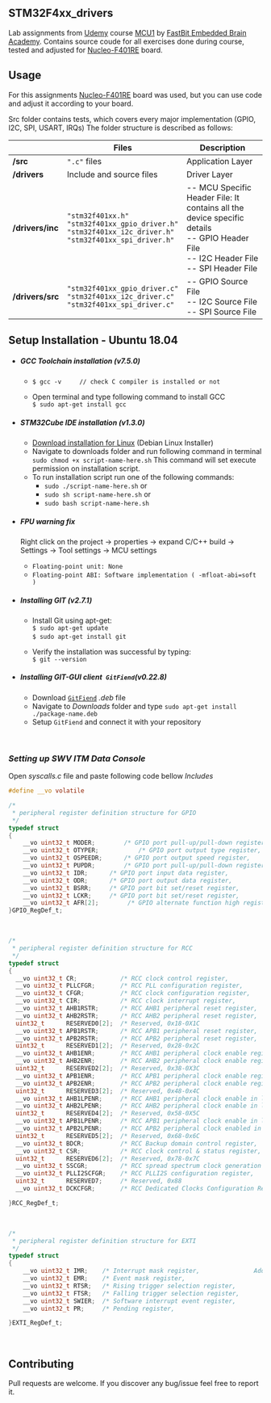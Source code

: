## STM32F4xx_drivers

Lab assignments from [Udemy](https://www.udemy.com/share/100F3uBkcacF1XR3o=/?xref=E0QfcF9RQH4HSWUuAAcqP1kSWSRM) course [MCU1](https://www.udemy.com/share/101rCkBkcacF1XR3o=/) by [FastBit Embedded Brain Academy](http://fastbitlab.com/). Contains source coude for all exercises done during course, tested and adjusted for [Nucleo-F401RE](https://www.st.com/en/evaluation-tools/nucleo-f401re.html) board.


## Usage

For this assignments [Nucleo-F401RE](https://www.st.com/en/evaluation-tools/nucleo-f446re.html) board was used, but you can use code and adjust it according to your board.

Src folder contains tests, which covers every major implementation (GPIO, I2C, SPI, USART, IRQs)
The folder structure is described as follows:

|                 |Files                            |Description                  |
|----------------|---------------------------------|-----------------------------|
|**/src**	 |`".c"` files		   	   |Application Layer|
|**/drivers**    |Include and source files  	   |Driver Layer |
|**/drivers/inc**|`"stm32f401xx.h"` <br> `"stm32f401xx_gpio_driver.h"`<br> `"stm32f401xx_i2c_driver.h"` <br> `"stm32f401xx_spi_driver.h"`|-- MCU Specific Header File: It contains all the device specific details <br> -- GPIO Header File <br> -- I2C Header File <br> -- SPI Header File |
|**/drivers/src**|`"stm32f401xx_gpio_driver.c"` <br> `"stm32f401xx_i2c_driver.c"` <br> `"stm32f401xx_spi_driver.c"`|		   -- GPIO Source File <br> -- I2C Source File <br> -- SPI Source File |


## Setup Installation - Ubuntu 18.04
* ##### GCC Toolchain installation (v7.5.0)
  * `$ gcc -v     // check C compiler is installed or not` 
   &nbsp;
   
  * Open terminal and type following command to install GCC\
  `$ sudo apt-get install gcc`
  
* ##### STM32Cube IDE installation (v1.3.0)
  * [Download installation for Linux](https://www.st.com/en/development-tools/stm32cubeide.html) (Debian Linux Installer)
  * Navigate to downloads folder and run following command in terminal\
  `sudo chmod +x script-name-here.sh` This command will set execute permission on installation script.
  * To run installation script run one of the following commands:
    * `sudo ./script-name-here.sh`
    or
    * `sudo sh script-name-here.sh`
    or
    * `sudo bash script-name-here.sh`

* ##### *FPU* warning fix
    Right click on the project -> properties -> expand C/C++ build -> Settings -> Tool settings -> MCU settings
  * `Floating-point unit: None`
  * `Floating-point ABI: Software implementation ( -mfloat-abi=soft )`

* ##### Installing GIT (v2.7.1)
  * Install Git using apt-get:\
   `$ sudo apt-get update`\
   `$ sudo apt-get install git`
   &nbsp;
   
  * Verify the installation was successful by typing:\
  `$ git --version`
  
* ##### Installing GIT-GUI client` GitFiend`(v0.22.8)
  * Download [`GitFiend`](https://gitfiend.com/overview) *.deb* file
  * Navigate to *Downloads* folder and type `sudo apt-get install ./package-name.deb`
  * Setup `GitFiend` and connect it with your repository

&nbsp;
### *Setting up SWV ITM Data Console*

Open *syscalls.c* file and paste following code bellow *Includes*

```c
#define __vo volatile
```

```c
/*
 * peripheral register definition structure for GPIO
 */
typedef struct
{
	__vo uint32_t MODER;		/* GPIO port pull-up/pull-down register,		Address offset: 0x00 */
	__vo uint32_t OTYPER;          	/* GPIO port output type register,			Address offset: 0x04 */
	__vo uint32_t OSPEEDR;		/* GPIO port output speed register, 			Address offset: 0x08 */
	__vo uint32_t PUPDR;		/* GPIO port pull-up/pull-down register,		Address offset: 0x0C */
	__vo uint32_t IDR;		/* GPIO port input data register,			Address offset: 0x10 */
	__vo uint32_t ODR;		/* GPIO port output data register,	 		Address offset: 0x14 */
	__vo uint32_t BSRR;		/* GPIO port bit set/reset register,			Address offset: 0x18 */
	__vo uint32_t LCKR;		/* GPIO port bit set/reset register,			Address offset: 0x1C */
	__vo uint32_t AFR[2];		 /* GPIO alternate function high register,		Address offset: 0x20-0x24 */
}GPIO_RegDef_t;
```


&nbsp;

```c
/*
 * peripheral register definition structure for RCC
 */
typedef struct
{
  __vo uint32_t CR;            /* RCC clock control register,					Address offset: 0x00 */
  __vo uint32_t PLLCFGR;       /* RCC PLL configuration register,				Address offset: 0x04 */
  __vo uint32_t CFGR;          /* RCC clock configuration register,				Address offset: 0x08 */
  __vo uint32_t CIR;           /* RCC clock interrupt register,					Address offset: 0x0C */
  __vo uint32_t AHB1RSTR;      /* RCC AHB1 peripheral reset register,				Address offset: 0x10 */
  __vo uint32_t AHB2RSTR;      /* RCC AHB2 peripheral reset register,				Address offset: 0x14 */
  uint32_t  	RESERVED0[2];  /* Reserved, 0x18-0X1C                                         	 	     	     */
  __vo uint32_t APB1RSTR;      /* RCC APB1 peripheral reset register,				Address offset: 0x20 */
  __vo uint32_t APB2RSTR;      /* RCC APB2 peripheral reset register,				Address offset: 0x24 */
  uint32_t      RESERVED1[2];  /* Reserved, 0x28-0x2C                                             		     */
  __vo uint32_t AHB1ENR;       /* RCC AHB1 peripheral clock enable register,			Address offset: 0x30 */
  __vo uint32_t AHB2ENR;       /* RCC AHB2 peripheral clock enable register,    		Address offset: 0x34 */
  uint32_t      RESERVED2[2];  /* Reserved, 0x38-0X3C                                             		     */
  __vo uint32_t APB1ENR;       /* RCC APB1 peripheral clock enable register,     		Address offset: 0x40 */
  __vo uint32_t APB2ENR;       /* RCC APB2 peripheral clock enable register,    		Address offset: 0x44 */
  uint32_t      RESERVED3[2];  /* Reserved, 0x48-0x4C                                             		     */
  __vo uint32_t AHB1LPENR;     /* RCC AHB1 peripheral clock enable in low power mode register,  Address offset: 0x50 */
  __vo uint32_t AHB2LPENR;     /* RCC AHB2 peripheral clock enable in low power mode register,  Address offset: 0x54 */
  uint32_t      RESERVED4[2];  /* Reserved, 0x58-0X5C                                             		     */
  __vo uint32_t APB1LPENR;     /* RCC APB1 peripheral clock enable in low power mode register,  Address offset: 0x60 */
  __vo uint32_t APB2LPENR;     /* RCC APB2 peripheral clock enabled in low power mode register, Address offset: 0x64 */
  uint32_t      RESERVED5[2];  /* Reserved, 0x68-0x6C                                             		     */
  __vo uint32_t BDCR;          /* RCC Backup domain control register,    			Address offset: 0x70 */
  __vo uint32_t CSR;           /* RCC clock control & status register,    			Address offset: 0x74 */
  uint32_t      RESERVED6[2];  /* Reserved, 0x78-0x7C                                             		     */
  __vo uint32_t SSCGR;         /* RCC spread spectrum clock generation register,    		Address offset: 0x80 */
  __vo uint32_t PLLI2SCFGR;    /* RCC PLLI2S configuration register,    			Address offset: 0x84 */
  uint32_t      RESERVED7;     /* Reserved, 0x88    								     */
  __vo uint32_t DCKCFGR;       /* RCC Dedicated Clocks Configuration Register			Address offset: 0x8C */

}RCC_RegDef_t;

```

&nbsp;

```c
/*
 * peripheral register definition structure for EXTI
 */
typedef struct
{
	__vo uint32_t IMR;    /* Interrupt mask register,				Address offset: 0x00 */
	__vo uint32_t EMR;    /* Event mask register,           			Address offset: 0x04 */
	__vo uint32_t RTSR;   /* Rising trigger selection register,			Address offset: 0x08 */
	__vo uint32_t FTSR;   /* Falling trigger selection register,			Address offset: 0x0C */
	__vo uint32_t SWIER;  /* Software interrupt event register,			Address offset: 0x10 */
	__vo uint32_t PR;     /* Pending register,                  			Address offset: 0x14 */

}EXTI_RegDef_t;
```

&nbsp;
## Contributing 

Pull requests are welcome. If you discover any bug/issue feel free to report it.
